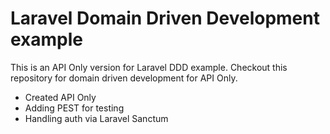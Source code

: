 # Laravel Domain Driven Development example

This is an API Only version for Laravel DDD example. Checkout this repository for domain driven development for API Only.

- Created API Only
- Adding PEST for testing
- Handling auth via Laravel Sanctum
